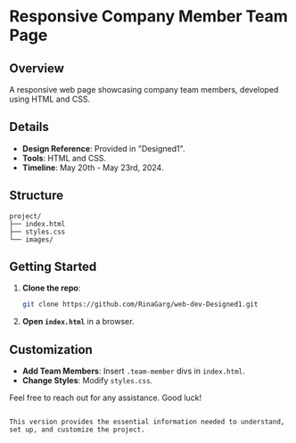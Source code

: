 # Responsive Company Member Team Page

## Overview
A responsive web page showcasing company team members, developed using HTML and CSS.

## Details
- **Design Reference**: Provided in "Designed1".
- **Tools**: HTML and CSS.
- **Timeline**: May 20th - May 23rd, 2024.

## Structure
```
project/
├── index.html
├── styles.css
└── images/
```

## Getting Started
1. **Clone the repo**:
    ```bash
    git clone https://github.com/RinaGarg/web-dev-Designed1.git
    ```
2. **Open `index.html`** in a browser.

## Customization
- **Add Team Members**: Insert `.team-member` divs in `index.html`.
- **Change Styles**: Modify `styles.css`.

Feel free to reach out for any assistance. Good luck!
```

This version provides the essential information needed to understand, set up, and customize the project.
